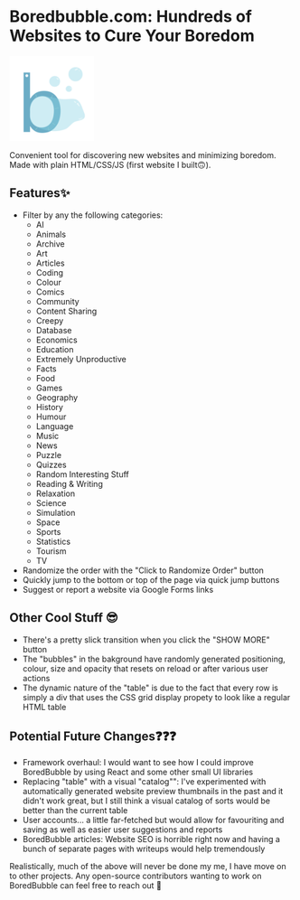 # Boredbubble.com: Hundreds of Websites to Cure Your Boredom

<img src="https://github.com/Heatch/boredbubble/blob/master/docs/logo.png?raw=true" alt="Preview of website" width="150"/>

Convenient tool for discovering new websites and minimizing boredom.
Made with plain HTML/CSS/JS (first website I built🙃).

## Features✨

* Filter by any the following categories:
    - AI
    - Animals
    - Archive
    - Art
    - Articles
    - Coding
    - Colour
    - Comics
    - Community
    - Content Sharing
    - Creepy
    - Database
    - Economics
    - Education
    - Extremely Unproductive
    - Facts
    - Food
    - Games
    - Geography
    - History
    - Humour
    - Language
    - Music
    - News
    - Puzzle
    - Quizzes
    - Random Interesting Stuff
    - Reading & Writing
    - Relaxation
    - Science
    - Simulation
    - Space
    - Sports
    - Statistics
    - Tourism
    - TV
* Randomize the order with the "Click to Randomize Order" button
* Quickly jump to the bottom or top of the page via quick jump buttons
* Suggest or report a website via Google Forms links

## Other Cool Stuff 😎

* There's a pretty slick transition when you click the "SHOW MORE" button
* The "bubbles" in the bakground have randomly generated positioning, colour, size and opacity that resets on reload or after various user actions
* The dynamic nature of the "table" is due to the fact that every row is simply a div that uses the CSS grid display propety to look like a regular HTML table


## Potential Future Changes❓❓❓

* Framework overhaul: I would want to see how I could improve BoredBubble by using React and some other small UI libraries
* Replacing "table" with a visual "catalog"": I've experimented with automatically generated website preview thumbnails in the past and it didn't work great, but I still think a visual catalog of sorts would be better than the current table
* User accounts... a little far-fetched but would allow for favouriting and saving as well as easier user suggestions and reports
* BoredBubble articles: Website SEO is horrible right now and having a bunch of separate pages with writeups would help tremendously  

Realistically, much of the above will never be done my me, I have move on to other projects. Any open-source contributors wanting to work on BoredBubble can feel free to reach out 🤡